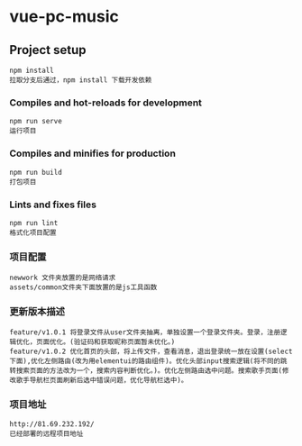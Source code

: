 # vue-pc-music

## Project setup

```
npm install
拉取分支后通过，npm install 下载开发依赖
```

### Compiles and hot-reloads for development

```
npm run serve
运行项目
```

### Compiles and minifies for production

```
npm run build
打包项目
```

### Lints and fixes files

```
npm run lint
格式化项目配置
```

### 项目配置

```
newwork 文件夹放置的是网络请求
assets/common文件夹下面放置的是js工具函数
```

### 更新版本描述

```
feature/v1.0.1 将登录文件从user文件夹抽离，单独设置一个登录文件夹。登录，注册逻辑优化，页面优化。(验证码和获取昵称页面暂未优化。)
feature/v1.0.2 优化首页的头部，将上传文件，查看消息，退出登录统一放在设置(select下面),优化左侧路由(改为用elementui的路由组件)。优化头部input搜索逻辑(将不同的跳转搜索页面的方法改为一个，搜索内容判断优化。)。优化左侧路由选中问题。搜索歌手页面(修改歌手导航栏页面刷新后选中错误问题，优化导航栏选中)。
```

### 项目地址

```
http://81.69.232.192/
已经部署的远程项目地址
```
